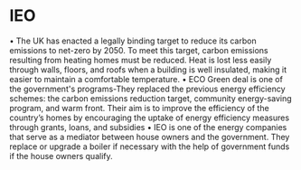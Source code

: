 # IEO
•	The UK has enacted a legally binding target to reduce its carbon emissions to net-zero by 2050. To meet this target, carbon emissions resulting from heating homes must be reduced. Heat is lost less easily through walls, floors, and roofs when a building is well insulated, making it easier to maintain a comfortable temperature.
•	ECO Green deal is one of the government's programs-They replaced the previous energy efficiency schemes: the carbon emissions reduction target, community energy-saving program, and warm front. Their aim is to improve the efficiency of the country’s homes by encouraging the uptake of energy efficiency measures through grants, loans, and subsidies
•	IEO is one of the energy companies that serve as a mediator between house owners and the government. They replace or upgrade a boiler if necessary with the help of government funds if the house owners qualify.

